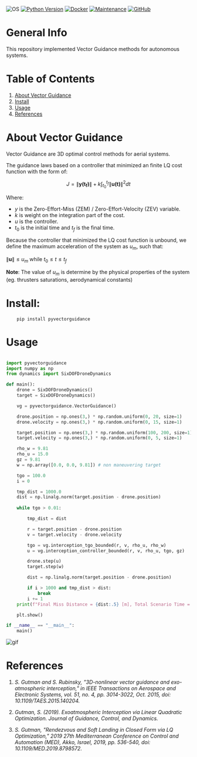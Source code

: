 ![OS](https://img.shields.io/badge/OS-Linux-red?style=flat&logo=linux)
[![Python Version](https://img.shields.io/badge/Made%20with-Python%203.10-1f425f.svg?logo=python)](https://www.python.org/)
[![Docker](https://img.shields.io/badge/Docker-available-green.svg?style=flat&logo=docker)](https://github.com/emalderson/ThePhish/tree/master/docker)
[![Maintenance](https://img.shields.io/badge/Maintained-yes-green.svg)](https://github.com/iftahnaf/pyvectorguidance)
[![GitHub](https://img.shields.io/github/license/iftahnaf/pyvectorguidance)](https://github.com/iftahnaf/pyvectorguidance/blob/main/LICENSE)


# General Info
This repository implemented Vector Guidance methods for autonomous systems.

# Table of Contents

1. [About Vector Guidance](#about-vector-guidance)
2. [Install](#install)
3. [Usage](#usage)
4. [References](#references)

# About Vector Guidance
Vector Guidance are 3D optimal control methods for aerial systems.

The guidance laws based on a controller that minimized an finite LQ cost function with the form of:

$$ J = \|\mathbf{y(t_f)}\| + k \int_{t_0}^{t_f} \|\mathbf{u(t)}\|^2 dt $$

Where:
- $y$ is the Zero-Effort-Miss (ZEM) / Zero-Effort-Velocity (ZEV) variable.
- $k$ is weight on the integration part of the cost.
- $u$ is the controller.
- $t_0$ is the initial time and $t_f$ is the final time.

Because the controller that minimized the LQ cost function is unbound, we define the maximum acceleration of the system as $u_m$, such that:

$\|\mathbf{u}\| \leq u_m$ while $t_0 \leq t \leq t_f$

**Note**: The value of $u_m$ is determine by the physical properties of the system (eg. thrusters saturations, aerodynamical constants)

# Install:

        pip install pyvectorguidance

# Usage

```python

import pyvectorguidance
import numpy as np
from dynamics import SixDOFDroneDynamics

def main():
    drone = SixDOFDroneDynamics()
    target = SixDOFDroneDynamics()

    vg = pyvectorguidance.VectorGuidance()

    drone.position = np.ones(3,) * np.random.uniform(0, 20, size=1)
    drone.velocity = np.ones(3,) * np.random.uniform(0, 15, size=1)

    target.position = np.ones(3,) * np.random.uniform(100, 200, size=1)
    target.velocity = np.ones(3,) * np.random.uniform(0, 5, size=1)

    rho_w = 9.81
    rho_u = 15.0
    gz = 9.81
    w = np.array([0.0, 0.0, 9.81]) # non maneuvering target

    tgo = 100.0
    i = 0

    tmp_dist = 1000.0
    dist = np.linalg.norm(target.position - drone.position)
    
    while tgo > 0.01:

        tmp_dist = dist

        r = target.position - drone.position
        v = target.velocity - drone.velocity

        tgo = vg.interception_tgo_bounded(r, v, rho_u, rho_w)
        u = vg.interception_controller_bounded(r, v, rho_u, tgo, gz)

        drone.step(u)
        target.step(w)

        dist = np.linalg.norm(target.position - drone.position)

        if i > 1000 and tmp_dist > dist:
            break
        i += 1
    print(f"Final Miss Distance = {dist:.5} [m], Total Scenario Time = {i  * drone.time_step} [sec]")

    plt.show()

if __name__ == "__main__":
    main()

```

![gif](doc/example.gif)


# References

1. *S. Gutman and S. Rubinsky, "3D-nonlinear vector guidance and exo-atmospheric interception," in IEEE Transactions on Aerospace and Electronic Systems, vol. 51, no. 4, pp. 3014-3022, Oct. 2015, doi: 10.1109/TAES.2015.140204.*

2. *Gutman, S. (2019). Exoatmospheric Interception via Linear Quadratic Optimization. Journal of Guidance, Control, and Dynamics.*

3. *S. Gutman, "Rendezvous and Soft Landing in Closed Form via LQ Optimization," 2019 27th Mediterranean Conference on Control and Automation (MED), Akko, Israel, 2019, pp. 536-540, doi: 10.1109/MED.2019.8798572.*

